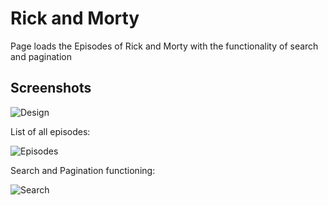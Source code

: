 <h1> Rick and Morty </h1>
Page loads the Episodes of Rick and Morty with the functionality of search and pagination

<h2> Screenshots </h2>

![Design](https://user-images.githubusercontent.com/40733044/92388113-5a12db00-f134-11ea-81d7-3c32f7bb4db6.png)

List of all episodes:

![Episodes](https://user-images.githubusercontent.com/40733044/92388117-5b440800-f134-11ea-850f-f5248b018734.png)

Search and Pagination functioning:

![Search](https://user-images.githubusercontent.com/40733044/92388120-5bdc9e80-f134-11ea-9cf9-d1c7297a7840.png)
